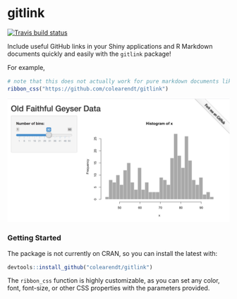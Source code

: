 gitlink
================

[![Travis build status](https://travis-ci.org/colearendt/gitlink.svg?branch=master)](https://travis-ci.org/colearendt/gitlink)

Include useful GitHub links in your Shiny applications and R Markdown
documents quickly and easily with the `gitlink` package\!

For example,

``` r
# note that this does not actually work for pure markdown documents like this README
ribbon_css("https://github.com/colearendt/gitlink")
```

![demo Shiny application with "Fork Me on Github" ribbon](man/figures/gitlink-ex.png)

### Getting Started

The package is not currently on CRAN, so you can install the latest
with:

``` r
devtools::install_github("colearendt/gitlink")
```

The `ribbon_css` function is highly customizable, as you can set any color, font, font-size,
or other CSS properties with the parameters provided.
